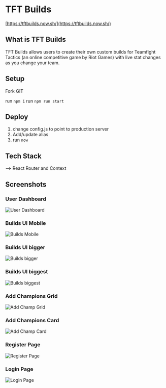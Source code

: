 # TFT Builds

[https://tftbuilds.now.sh/](https://tftbuilds.now.sh/)

## What is TFT Builds

TFT Builds allows users to create their own custom builds for Teamfight Tactics (an online competitive game by Riot Games) with live stat changes as you change your team.

## Setup

Fork GIT

run `npm i`
run `npm run start`

## Deploy

1) change config.js to point to production server
2) Add/update alias
2) run `now`

## Tech Stack
--> React Router and Context

## Screenshots

### User Dashboard

![User Dashboard](/src/screenShots/dash.png)

### Builds UI Mobile

![Builds Mobile](/src/screenShots/fullbuildsize0.png)

### Builds UI bigger

![Builds bigger](/src/screenShots/fullbuildsize1.png)

### Builds UI biggest

![Builds biggest](/src/screenShots/fullbuildsize2.png)

### Add Champions Grid

![Add Champ Grid](/src/screenShots/searchchampgrid.png)

### Add Champions Card

![Add Champ Card](/src/screenShots/searchchampcard.png)

### Register Page

![Register Page](/src/screenShots/register.png)

### Login Page

![Login Page](/src/screenShots/login.png)





